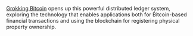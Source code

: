 [Grokking Bitcoin](https://github.com/kallerosenbaum/grokkingbitcoin) opens up this powerful distributed ledger system, exploring the technology that enables applications both for Bitcoin-based financial transactions and using the blockchain for registering physical property ownership.
